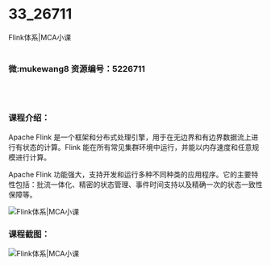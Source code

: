 # 33_26711
Flink体系|MCA小课
<br/></br>
<h3>微:mukewang8 资源编号：5226711</h3>
<br/></br>
<h3>课程介绍：</h3>
<p>Apache <a title="查看与 Flink 相关的文章" target="_blank">Flink</a> 是一个框架和分布式处理引擎，用于在无边界和有边界数据流上进行有状态的计算。<a title="查看与 Flink 相关的文章" target="_blank">Flink</a> 能在所有常见集群环境中运行，并能以内存速度和任意规模进行计算。</p>
<p>Apache Flink 功能强大，支持开发和运行多种不同种类的应用程序。它的主要特性包括：批流一体化、精密的状态管理、事件时间支持以及精确一次的状态一致性保障等。</p>
<p><img src="https://www.ko996.com/wp-content/uploads/img/2022/09/1-133-300x192.png" alt="Flink体系|MCA小课"></p>
<div class="info-desc">
<h3>课程截图：</h3>
<p><img src="https://www.ko996.com/wp-content/uploads/img/2022/09/2-143.png" alt="Flink体系|MCA小课"></p>


			
</div>

